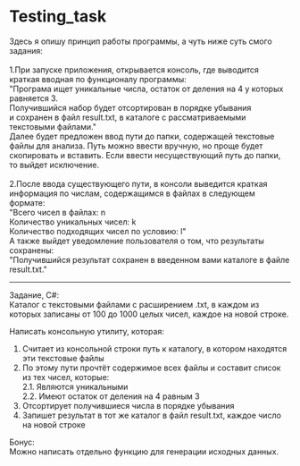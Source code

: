 # Testing_task

Здесь я опишу принцип работы программы, а чуть ниже суть смого задания:<br/>
<br/>
1.При запуске приложения, открывается консоль, где выводится краткая вводная по функционалу программы:<br/>
"Програма ищет уникальные числа, остаток от деления на 4 у которых равняется 3.<br/>
Получившийся набор будет отсортирован в порядке убывания<br/>
и сохранен в файл result.txt, в каталоге с рассматриваемыми текстовыми файлами."<br/>
Далее будет предложен ввод пути до папки, содержащей текстовые файлы для анализа. Путь можно ввести вручную, но проще будет скопировать и вставить.
Если ввести несуществующий путь до папки, то выйдет исключение.<br/>
<br/>
2.После ввода существующего пути, в консоли выведится краткая информация по числам, содержащимся в файлах в следующем формате:<br/>
"Всего чисел в файлах: n<br/>
Количество уникальных чисел: k<br/>
Количество подходящих чисел по условию: l"<br/>
А также выйдет уведомление пользователя о том, что результаты сохранены:<br/>
"Получившийся результат сохранен в введенном вами каталоге в файле result.txt."

_______________________________________________
Задание, C#:<br/>
Каталог с текстовыми файлами с расширением .txt, в каждом из которых записаны от 100 
до 1000 целых чисел, каждое на новой строке.

Написать консольную утилиту, которая:

1. Считает из консольной строки путь к каталогу, в котором находятся эти текстовые 
файлы<br/>
2. По этому пути прочтёт содержимое всех файлы и составит список из тех чисел, которые:<br/>
2.1. Являются уникальными<br/>
2.2. Имеют остаток от деления на 4 равным 3<br/>
3. Отсортирует получившиеся числа в порядке убывания<br/>
4. Запишет результат в тот же каталог в файл result.txt, каждое число на новой строке<br/>

Бонус:<br/>
Можно написать отдельно функцию для генерации исходных данных.
